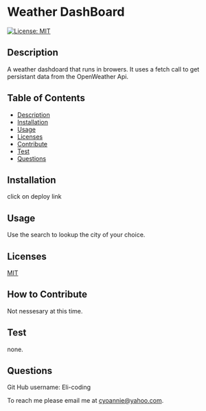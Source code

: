 # Weather DashBoard

  [![License: MIT](https://img.shields.io/badge/License-MIT-yellow.svg)](https://opensource.org/licenses/MIT)
        
## Description
A weather dashdoard that runs in browers. It uses a fetch call to get persistant data from the OpenWeather Api.

## Table of Contents
* [Description](#description)
* [Installation](#installation)
* [Usage](#usage)
* [Licenses](#licenses)
* [Contribute](#contribute)
* [Test](#test)
* [Questions](#questions)


## Installation

click on deploy link

## Usage

Use the search to lookup the city of your choice. 

## Licenses

[MIT](https://choosealicense.com/licenses/mit/)

## How to Contribute

Not nessesary at this time.

## Test
none.

## Questions
 
Git Hub username:
Eli-coding

To reach me please email me at cyoannie@yahoo.com.  



